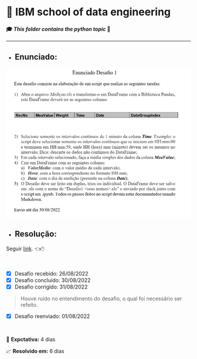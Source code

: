 # :robot: IBM school of data engineering 
#### :mortar_board: *This folder contains the python topic* :snake:

***

* ## Enunciado:
![enunciado](./images/enunciado.png)

* ## Resolução:
Seguir [link](./resolucao/). :point_left::computer_mouse:

<br>

- [x] Desafio recebido: 26/08/2022
- [x] Desafio concluído: 30/08/2022
- [x] Desafio corrigido: 31/08/2022
> Houve ruído no entendimento do desafio, o qual foi necessário ser refeito.
- [x] Desafio reenviado: 01/08/2022

<br>

:date: **Expctativa:** 4 dias

:chart_with_upwards_trend: **Resolvido em:** 6 dias
